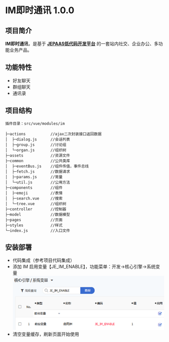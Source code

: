 # IM即时通讯 1.0.0

## 项目简介
**IM即时通讯**，是基于 [**JEPAAS低代码开发平台**](https://gitee.com/jepaas/jepaas/blob/develop/README.md) 的一套站内社交、企业办公、多功能业务产品。



## 功能特性
- 好友聊天
- 群组聊天
- 通讯录

## 项目结构
```
插件目录：src/vue/modules/im

├─actions           //ajax二次封装接口返回数据
│  ├─dialog.js      //会话列表
│  ├─group.js       //讨论组
│  └─organ.js       //组织树
├─assets            //资源文件
├─common            //公共类库
│  ├─eventBus.js    //组件传值，事件总线
│  ├─fetch.js       //数据请求
│  ├─params.js      //常量
│  └─util.js        //公用方法
├─components        //组件
│  ├─emoji          //表情
│  ├─search.vue     //搜索
│  └─tree.vue       //组织树
├─controller        //控制器
├─model             //数据模型
├─pages             //页面
├─styles            //样式
└─index.js          //入口文件
```

## 安装部署
- 代码集成（参考项目代码集成）
- 添加 IM 启用变量【JE_IM_ENABLE】，功能菜单：开发->核心引擎->系统变量
  ![](images/JE_IM_ENABLE.PNG)
- 清空变量缓存，刷新页面开始使用


